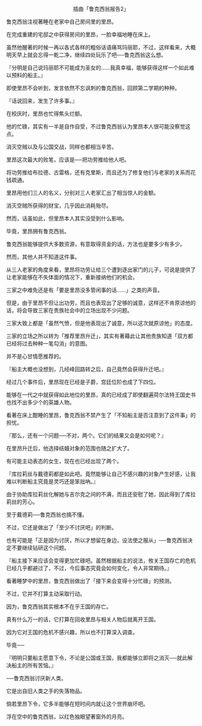 <p align="center">插曲「鲁克西翁报告2」</p>

鲁克西翁注视著睡在老家中自己房间里的里昂。

在完成重建的宅邸之中获得房间的里昂，一脸幸福地睡在床上。

虽然他醒著的时候一再以各式各样的粗俗话语痛骂玛丽耶，不过，这样看来，大概明天早上就会忘得一乾二净，继续四处玩乐了吧──鲁克西翁这么想。

『分明是自己说玛丽耶不可能成为圣女的……我真幸福，能够获得这样一个如此难以预料的船主。』

即使里昂不会听到，发言依然不忘讽刺的鲁克西翁，回顾第二学期的种种。

『话说回来，发生了许多事。』

在校庆时，里昂也忙得焦头烂额。

他的忙碌，其实有一半是自作自受，不过鲁克西翁认为里昂本人很可能没察觉这点。

消灭空贼以及与公国交战，同样也都相当辛苦。

里昂这次最大的败笔，应该是──把功劳推给他人吧。

将功劳推给布拉德、古雷格，还有克里斯，而且还为了修复他们与老家的关系而花钱疏通。

里昂用他们三人的名义，分别对三人老家汇出了相当惊人的金额。

消灭空贼所获得的财宝，几乎因此消耗殆尽。

然而，话虽如此，但里昂本人其实没受到什么影响。

毕竟，里昂拥有鲁克西翁。

鲁克西翁能够提供大多数资源，有意取得资金的话，方法也是要多少有多少。

然而，其他人并不知道这件事。

从三人老家的角度来看，里昂将功劳让给三个遭到逐出家门的儿子，可说是提供了让老家能够在不失体面的情况下，重新接纳他们的机会。

三家之中难免还是有「要是里昂没多管闲事的话……」之类的声音。

但是，由于里昂不但让出功劳，而且也表现出了足够的诚意，这样还不肯原谅他的话，将会导致三家在贵族社会中的立场出现不少问题。

三家大致上都是「虽然气愤，但是他表现出了诚意，所以这次就原谅他」的态度。

三家的立场之所以转为「推荐里昂升迁」，其实有著藉此让其他贵族知道「双方都已经将过去种种一笔勾消」的意图。

并不是心甘情愿推荐的。

『船主大概也没想到，几经峰回路转之后，自己竟然会获得升迁吧。』

经过几个事件后，里昂现在已经是子爵，宫廷位阶也成了下四位。

能够在一代之中就获得如此地位的里昂，真的已经成了即使翻遍荷尔法特王国史书也找不出多少个的英雄人物。

看著在床上酣睡的里昂，鲁克西翁不禁产生了「不知船主是否注意到了这件事」的担忧。

『那么，还有一个问题──不对，两个。它们的结果又会是如何呢？』

在里昂升迁后，他选择结婚对象的范围也随之扩大了。

有可能主动表态的女生，现在也已经出现了两个。

『库拉莉丝与戴德莉都是如此吧。竟然能够让自己不感兴趣的对象产生好感，让我难以判断船主究竟是灵巧还是笨拙吶。』

由于协助库拉莉丝化解她与吉尔克之间的不满，而且还安慰了她，因此得到了库拉莉丝的芳心。

至于戴德莉──鲁克西翁也搞不懂。

不过，它还是做出了「至少不讨厌吧」的判断。

也有可能是「正是因为讨厌，所以才想留在身边，设法使之服从」──鲁克西翁决定不要继续钻研这个问题。

『船主接下来应该会变得更加忙碌吧。虽然根据船主的说法，攸关王国存亡的危机已经几乎都避过了，不过，今后事态究竟会如何变化，令人非常期待。』

看著睡梦中的里昂，鲁克西翁做出了「接下来会变得十分忙碌」的预测。

不过，它并不打算主动采取行动。

因为，鲁克西翁其实根本不在乎王国的存亡。

真有什么万一的话，它打算在回收里昂与相关人物后就离开王国。

因为它对王国的危机不感兴趣，所以也不打算深入调查。

毕竟──

『明明只要船主愿意下令，不论是公国或王国，我都能够立即将之消灭──就此解决船主的所有苦恼。』

──鲁克西翁讨厌新人类。

它是出自旧人类之手的失落物品。

倘若里昂下令，它多半能够在短时间内就让这个世界崩坏吧。

浮在空中的鲁克西翁，以红色独眼望著窗外的月亮。

